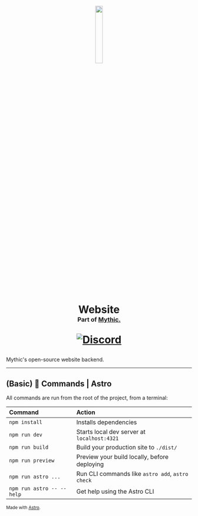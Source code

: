 <h1 align="center">
  <br>
  <a href="https://getmythic.app">
    <img src="https://github.com/MythicApp/Mythic/assets/41133734/55df5b7d-f40f-4048-a5d9-e3746d92e138" 
      style="width: 20%; height: 20%;">
  </a>

Website
<br>
<sub><sub><sub>Part of <a href="https://getmythic.app">Mythic.</a></sub></sub></sub>

[![Discord](https://img.shields.io/discord/1154998702650425397?color=5865F2)](https://discord.com/invite/58NZ7fFqPy)

</h1>

Mythic's open-source website backend.

-----

## (Basic) 🧞 Commands | Astro

All commands are run from the root of the project, from a terminal:

| Command                   | Action                                           |
| :------------------------ | :----------------------------------------------- |
| `npm install`             | Installs dependencies                            |
| `npm run dev`             | Starts local dev server at `localhost:4321`      |
| `npm run build`           | Build your production site to `./dist/`          |
| `npm run preview`         | Preview your build locally, before deploying     |
| `npm run astro ...`       | Run CLI commands like `astro add`, `astro check` |
| `npm run astro -- --help` | Get help using the Astro CLI                     |


<sub>Made with <a href="https://astro.build/">Astro</a>.</sub>
